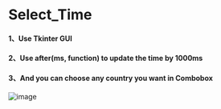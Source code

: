 # Select_Time
<h4>1、Use Tkinter GUI</h4>
<h4>2、Use after(ms, function) to update the time by 1000ms</h4>
<h4>3、And you can choose any country you want in Combobox</h4>

![image](https://user-images.githubusercontent.com/107825149/176184914-5f47ac09-957a-4947-9071-47abfd8da9a3.gif )

